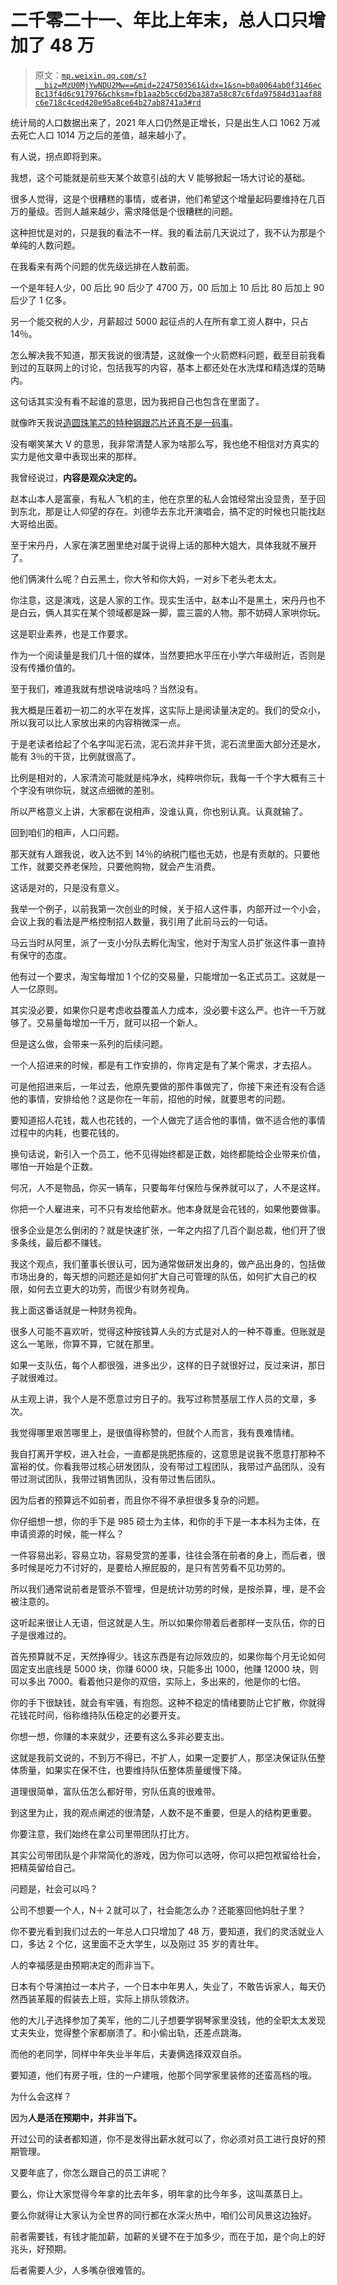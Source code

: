 # 二千零二十一、年比上年末，总人口只增加了 48 万

> 原文：[`mp.weixin.qq.com/s?__biz=MzU0MjYwNDU2Mw==&mid=2247503561&idx=1&sn=b0a0064ab0f3146ec8c13f4d6c917976&chksm=fb1aa2b5cc6d2ba387a58c87c6fda97584d31aaf88c6e718c4ced420e95a8ce64b27ab8741a3#rd`](http://mp.weixin.qq.com/s?__biz=MzU0MjYwNDU2Mw==&mid=2247503561&idx=1&sn=b0a0064ab0f3146ec8c13f4d6c917976&chksm=fb1aa2b5cc6d2ba387a58c87c6fda97584d31aaf88c6e718c4ced420e95a8ce64b27ab8741a3#rd)

统计局的人口数据出来了，2021 年人口仍然是正增长，只是出生人口 1062 万减去死亡人口 1014 万之后的差值，越来越小了。

有人说，拐点即将到来。 

我想，这个可能就是前些天某个故意引战的大 V 能够掀起一场大讨论的基础。 

很多人觉得，这是个很糟糕的事情，或者讲，他们希望这个增量起码要维持在几百万的量级。否则人越来越少，需求降低是个很糟糕的问题。

这种担忧是对的，只是我的看法不一样。我的看法前几天说过了，我不认为那是个单纯的人数问题。

在我看来有两个问题的优先级远排在人数前面。

一个是年轻人少，00 后比 90 后少了 4700 万，00 后加上 10 后比 80 后加上 90 后少了 1 亿多。

另一个能交税的人少，月薪超过 5000 起征点的人在所有拿工资人群中，只占 14％。

怎么解决我不知道，那天我说的很清楚，这就像一个火箭燃料问题，截至目前我看到过的互联网上的讨论，包括我写的内容，基本上都还处在水洗煤和精选煤的范畴内。

这句话其实没有看不起谁的意思，因为我把自己也包含在里面了。

就像昨天我说[造圆珠笔芯的特种钢跟芯片还真不是一码事](http://mp.weixin.qq.com/s?__biz=MzU0MjYwNDU2Mw==&mid=2247503552&idx=1&sn=b794f97b5238730756f97a2909844521&chksm=fb1aa2bccc6d2baa3aa0c1e29ab8cdac61365849c0e9206636b056de029ae867f9fb3411c3f5&scene=21#wechat_redirect)。 

没有嘲笑某大 V 的意思，我非常清楚人家为啥那么写，我也绝不相信对方真实的实力是他文章中表现出来的那样。

我曾经说过，**内容是观众决定的。** 

赵本山本人是富豪，有私人飞机的主，他在京里的私人会馆经常出没显贵，至于回到东北，那是让人仰望的存在。刘德华去东北开演唱会，搞不定的时候也只能找赵大哥给出面。 

至于宋丹丹，人家在演艺圈里绝对属于说得上话的那种大姐大，具体我就不展开了。 

他们俩演什么呢？白云黑土，你大爷和你大妈，一对乡下老头老太太。 

你注意，这是演戏，这是人家的工作。现实生活中，赵本山不是黑土，宋丹丹也不是白云，俩人其实在某个领域都是跺一脚，震三震的人物。那不妨碍人家哄你玩。

这是职业素养，也是工作要求。 

作为一个阅读量是我们几十倍的媒体，当然要把水平压在小学六年级附近，否则是没有传播价值的。

至于我们，难道我就有想说啥说啥吗？当然没有。 

我大概是压着初一初二的水平在发挥，这实际上是阅读量决定的。我们的受众小，所以我可以比人家放出来的内容稍微深一点。

于是老读者给起了个名字叫泥石流，泥石流并非干货，泥石流里面大部分还是水，能有 3％的干货，比例就很高了。 

比例是相对的，人家清流可能就是纯净水，纯粹哄你玩，我每一千个字大概有三十个字没有哄你玩，就这点细微的差别。 

所以严格意义上讲，大家都在说相声，没谁认真，你也别认真。认真就输了。

回到咱们的相声，人口问题。 

那天就有人跟我说，收入达不到 14％的纳税门槛也无妨，也是有贡献的。只要他工作，就要交养老保险，只要他购物，就会产生消费。

这话是对的，只是没有意义。 

我举一个例子，以前我第一次创业的时候，关于招人这件事，内部开过一个小会，会议上我的看法是严格控制招人数量，我引用了此前马云的一句话。

马云当时从阿里，派了一支小分队去孵化淘宝，他对于淘宝人员扩张这件事一直持有保守的态度。

他有过一个要求，淘宝每增加 1 个亿的交易量，只能增加一名正式员工。这就是一人一亿原则。

其实没必要，如果你只是考虑收益覆盖人力成本，没必要卡这么严。也许一千万就够了。交易量每增加一千万，就可以招一个新人。

但是这么做，会带来一系列的后续问题。 

一个人招进来的时候，都是有工作安排的，你肯定是有了某个需求，才去招人。 

可是他招进来后，一年过去，他原先要做的那件事做完了，你接下来还有没有合适他的事情，安排给他？这是你在一年前，招他的时候，就要思考的问题。

要知道招人花钱，裁人也花钱的，一个人做完了适合他的事情，做不适合他的事情过程中的内耗，也要花钱的。

换句话说，新引入一个员工，他不见得始终都是正数，始终都能给企业带来价值，哪怕一开始是个正数。 

何况，人不是物品，你买一辆车，只要每年付保险与保养就可以了，人不是这样。 

你把一个人雇进来，可不只有发给他薪水。他本身就是会花钱的，如果他要做事。 

很多企业是怎么倒闭的？就是快速扩张，一年之内招了几百个副总裁，他们开了很多条线，最后都不赚钱。 

我这个观点，我们董事长很认可，因为通常做研发出身的，做产品出身的，包括做市场出身的，每天想的问题还是如何扩大自己可管理的队伍，如何扩大自己的权限，如何去立更大的功劳，而很少有财务视角。 

我上面这番话就是一种财务视角。 

很多人可能不喜欢听，觉得这种按钱算人头的方式是对人的一种不尊重。但账就是这么一笔账，你算不算，它就在那里。

如果一支队伍，每个人都很强，进多出少，这样的日子就很好过，反过来讲，那日子就很难过。 

从主观上讲，我个人是不愿意过穷日子的。我写过称赞基层工作人员的文章，多次。

我觉得哪里艰苦哪里上，是很值得称赞的，但就个人而言，我有畏难情绪。 

我自打离开学校，进入社会，一直都是挑肥拣瘦的，这意思是说我不愿意打那种不富裕的仗。你看我带过核心研发团队，没有带过工程团队，我带过产品团队，没有带过测试团队，我带过销售团队，没有带过售后团队。 

因为后者的预算远不如前者，而且你不得不承担很多复杂的问题。 

你仔细想一想，你的手下是 985 硕士为主体，和你的手下是一本本科为主体，在申请资源的时候，能一样么？ 

一件容易出彩，容易立功，容易受赏的差事，往往会落在前者的身上，而后者，很多时候是吃力不讨好的，是要给人擦屁股的，是只有苦劳看不见功劳的。

所以我们通常说前者是管杀不管埋，但是统计功劳的时候，是按杀算，埋，是不会被注意的。 

这听起来很让人无语，但这就是人生。所以如果你带着后者那样一支队伍，你的日子是很难过的。

首先预算就不足，天然挣得少。钱这东西是有边际效应的，如果你每个月无论如何固定支出底线是 5000 块，你赚 6000 块，只能多出 1000，他赚 12000 块，则可以多出 7000。看着他只是你的双倍，实际上，多出来的，他是你的七倍。 

你的手下很缺钱，就会有牢骚，有抱怨。这种不稳定的情绪要防止它扩散，你就得花钱花时间，俗称维持队伍稳定的必要开支。

你想一想，你赚的本来就少，还要有这么多非必要支出。

这就是我前文说的，不到万不得已，不扩人，如果一定要扩人，那坚决保证队伍整体质量，如果实在保不住，也要维持队伍整体质量缓慢下降。 

道理很简单，富队伍怎么都好带，穷队伍真的很难带。 

到这里为止，我的观点阐述的很清楚，人数不是不重要，但是人的结构更重要。 

你要注意，我们始终在拿公司里带团队打比方。 

其实公司带团队是个非常简化的游戏，因为你可以选呀，你可以把包袱留给社会，把精英留给自己。

问题是，社会可以吗？ 

公司不想要一个人，N＋２就可以了，社会能怎么办？还能塞回他妈肚子里？ 

你不要光看到我们过去的一年总人口只增加了 48 万，要知道，我们的灵活就业人口，多达 2 个亿，这里面不乏大学生，以及刚过 35 岁的青壮年。 

人的幸福感是由预期决定的而非当下。 

日本有个导演拍过一本片子，一个日本中年男人，失业了，不敢告诉家人，每天仍然西装革履的假装去上班，实际上排队领救济。 

他的大儿子选择参加了美军，他的二儿子想要学钢琴家里没钱，他的全职太太发现丈夫失业，觉得整个家都崩溃了。和小偷出轨，还差点跳海。 

而他的老同学，同样中年失业半年后，夫妻俩选择双双自杀。

要知道，他们有房子哦，住的一户建哦，他那个同学家里装修的还蛮高档的哦。 

为什么会这样？ 

因为**人是活在预期中，并非当下。**

开过公司的读者都知道，你不是发得出薪水就可以了，你必须对员工进行良好的预期管理。 

又要年底了，你怎么跟自己的员工讲呢？ 

要么，你让大家觉得今年拿的比去年多，明年拿的比今年多，这叫蒸蒸日上。

要么你就得让大家认为全世界的同行都在水深火热中，咱们公司风景这边独好。 

前者需要钱，有钱才能加薪，加薪的关键不在于加多少，而在于加，是个向上的好兆头，好预期。

后者需要人少，人多嘴杂很难管的。